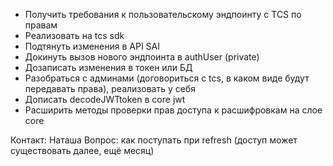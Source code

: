 * Получить требования к пользовательскому эндпоинту с TCS по правам
* Реализовать на tcs sdk
* Подтянуть изменения в API SAI
* Докинуть вызов нового эндпоинта в authUser (private)
* Дозаписать изменения в токен или БД
* Разобраться с админами (договориться с tcs, в каком виде будут передавать права), реализовать у себя
* Дописать decodeJWTtoken в core jwt
* Расширить методы проверки прав доступа к расшифровкам на слое core

Контакт: Наташа
Вопрос: как поступать при refresh (доступ может существовать далее, ещё месяц)